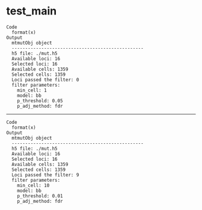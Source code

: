 # test_main

    Code
      format(x)
    Output
      mtmutObj object
      -------------------------------------------------
      h5 file: ./mut.h5
      Available loci: 16
      Selected loci: 16
      Available cells: 1359
      Selected cells: 1359
      Loci passed the filter: 0
      filter parameters: 
      	min_cell: 1
      	model: bb
      	p_threshold: 0.05
      	p_adj_method: fdr

---

    Code
      format(x)
    Output
      mtmutObj object
      -------------------------------------------------
      h5 file: ./mut.h5
      Available loci: 16
      Selected loci: 16
      Available cells: 1359
      Selected cells: 1359
      Loci passed the filter: 9
      filter parameters: 
      	min_cell: 10
      	model: bb
      	p_threshold: 0.01
      	p_adj_method: fdr

